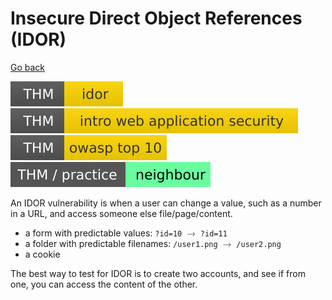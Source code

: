 # Insecure Direct Object References (IDOR)

[Go back](../index.md)

[![idor](../../../_badges/thm/idor.svg)](https://tryhackme.com/room/idor)
[![introwebapplicationsecurity](../../../_badges/thm/introwebapplicationsecurity.svg)](https://tryhackme.com/room/introwebapplicationsecurity)
[![owasptop10](../../../_badges/thm/owasptop10.svg)](https://tryhackme.com/room/owasptop10)
[![neighbour](../../../_badges/thm-p/neighbour.svg)](https://tryhackme.com/room/neighbour)

<div class="row row-cols-md-2"><div>

An IDOR vulnerability is when a user can change a value, such as a number in a URL, and access someone else file/page/content.

* a form with predictable values: `?id=10` <math xmlns="http://www.w3.org/1998/Math/MathML"><mo accent="false" stretchy="false">&#x2192;</mo></math> `?id=11`
* a folder with predictable filenames: `/user1.png` <math xmlns="http://www.w3.org/1998/Math/MathML"><mo accent="false" stretchy="false">&#x2192;</mo></math> `/user2.png`
* a cookie

The best way to test for IDOR is to create two accounts, and see if from one, you can access the content of the other.
</div><div>
</div></div>